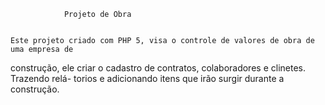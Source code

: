 				Projeto de Obra


    Este projeto criado com PHP 5, visa o controle de valores de obra de uma empresa de 
construção, ele criar o cadastro de contratos, colaboradores e clinetes. Trazendo relá-
torios e adicionando itens que irão surgir durante a construção.
